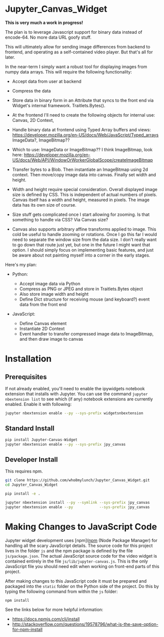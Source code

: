 # Jupyter_Canvas_Widget

**This is very much a work in progress!**


The plan is to leverage Javascript support for binary data instead of encode-64.  No more data
URL goofy stuff.

This will ultimately allow for sending image differences from backend to frontend, and operating as
a self-contained video player.  But that's all for later.

In the near-term I simply want a robust tool for displaying images from numpy data arrays.  This
will require the following functionality:
- Accept data from user at backend
- Compress the data
- Store data in binary form in an Attribute that syncs to the front end via Widget's internal
  framework.  Traitlets.Bytes().

- At the frontend I'll need to create the following objects for internal use: Canvas, 2D Context,
- Handle binary data at frontend using Typed Array buffers and views:
  https://developer.mozilla.org/en-US/docs/Web/JavaScript/Typed_arrays
  ImageData?, ImageBitmap??
- Which to use: ImageData or ImageBitmap??  I think ImageBitmap, look here: https://developer.mozilla.org/en-US/docs/Web/API/WindowOrWorkerGlobalScope/createImageBitmap

- Transfer bytes to a Blob.  Then instantiate an ImageBitmap using 2d context.  Then move/copy image
  data into canvas.  Finally set width and height.


- Width and height require special consideration.  Overall displayed image size is defined by CSS.
  This is independent of actual numbers of pixels.  Canvas itself has a width and height, measured in
  pixels. The image data has its own size of course.

- Size stuff gets complicated once I start allowing for zooming.  Is that something to handle via CSS?
  Via Canvas size?

- Canvas also supports arbitrary affine transforms applied to image.  This cold be useful to handle
  zooming or rotations.  Once I go this far I would need to separate the window size from the
  data size.  I don't really want to go down that route just yet, but one in the future I might
  want that option.  I should simply focus on implementing basic features, and just be aware about
  not painting myself into a corner in the early stages.


Here's my plan:

- Python:
    - Accept image data via Python
    - Compress as PNG or JPEG and store in Traitlets.Bytes object
    - Also store image width and height
    - Define Dict structure for receiving mouse (and keyboard?) event data from the front end

- JavaScript:
    - Define Canvas element
    - Instantiate 2D Context
    - Event handler to transfer compressed image data to ImageBitmap, and then draw image to
      canvas




# Installation

## Prerequisites

If not already enabled, you'll need to enable the ipywidgets notebook extension that installs with Jupyter.  You can use the command `jupyter nbextension list` to see which (if any) notebook extensions are currently enabled.  Enable it with following:

```bash
jupyter nbextension enable --py --sys-prefix widgetsnbextension
```

## Standard Install

```bash
pip install Jupyter-Canvas-Widget
jupyter nbextension enable --py --sys-prefix jpy_canvas
```

## Developer Install

This requires npm.

```bash
git clone https://github.com/who8mylunch/Jupyter_Canvas_Widget.git
cd Jupyter_Canvas_Widget

pip install -e .

jupyter nbextension install --py --symlink --sys-prefix jpy_canvas
jupyter nbextension enable --py            --sys-prefix jpy_canvas
```

# Making Changes to JavaScript Code

Jupyter widget development uses [npm]([npm](https://docs.npmjs.com/getting-started/what-is-npm) (Node Package Manager) for handling all the scary JavaScript details. The source code for this project lives in the folder `js` and the npm package is defined by the file `js/package.json`.  The actual JavaScript source code for the video widget is contained entirely in the file `js/lib/jupyter-canvas.js`.  This is the only JavaScript file you should need edit when working on front-end parts of this project.

After making changes to this JavaScript code it must be prepared and packaged into the `static` folder on the Python side of the project.  Do this by typing the following command from within the `js` folder:

```bash
npm install
```

See the links below for more helpful information:
- https://docs.npmjs.com/cli/install
- http://stackoverflow.com/questions/19578796/what-is-the-save-option-for-npm-install

